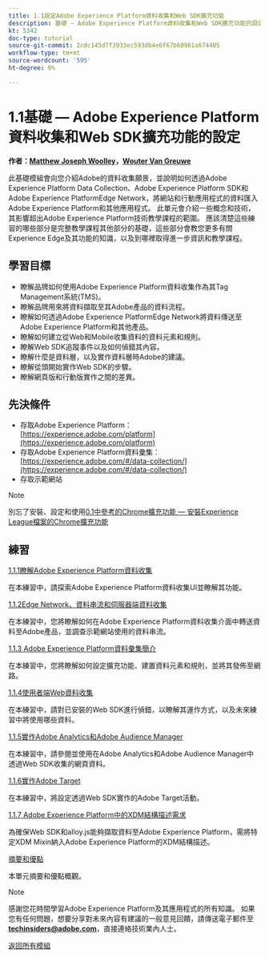 ```yaml
---
title: 1.1設定Adobe Experience Platform資料收集和Web SDK擴充功能
description: 基礎 — Adobe Experience Platform資料收集和Web SDK擴充功能的設定
kt: 5342
doc-type: tutorial
source-git-commit: 2cdc145d7f3933ec593db4e6f67b60961a674405
workflow-type: tm+mt
source-wordcount: '595'
ht-degree: 0%

---
```


# 1.1基礎 — Adobe Experience Platform資料收集和Web SDK擴充功能的設定

**作者：[Matthew Joseph Woolley](https://www.linkedin.com/in/matthewjwoolley/)，[Wouter Van Greuwe](https://www.linkedin.com/in/woutervangeluwe/)**

此基礎模組會向您介紹Adobe的資料收集願景，並說明如何透過Adobe Experience Platform Data Collection、Adobe Experience Platform SDK和Adobe Experience PlatformEdge Network，將網站和行動應用程式的資料匯入Adobe Experience Platform和其他應用程式。 此單元會介紹一些概念和技術，其影響超出Adobe Experience Platform技術教學課程的範圍。 應該清楚這些練習的哪些部分是完整教學課程其他部分的基礎，這些部分會教您更多有關Experience Edge及其功能的知識，以及到哪裡取得進一步資訊和教學課程。

## 學習目標

- 瞭解品牌如何使用Adobe Experience Platform資料收集作為其Tag Management系統(TMS)。
- 瞭解品牌用來將資料擷取至其Adobe產品的資料流程。
- 瞭解如何透過Adobe Experience PlatformEdge Network將資料傳送至Adobe Experience Platform和其他產品。
- 瞭解如何建立從Web和Mobile收集資料的資料元素和規則。
- 瞭解Web SDK追蹤事件以及如何偵錯其內容。
- 瞭解什麼是資料層，以及實作資料層時Adobe的建議。
- 瞭解從頭開始實作Web SDK的步驟。
- 瞭解網頁版和行動版實作之間的差異。

## 先決條件

- 存取Adobe Experience Platform： [https://experience.adobe.com/platform](https://experience.adobe.com/platform)
- 存取Adobe Experience Platform資料彙集： [https://experience.adobe.com/#/data-collection/](https://experience.adobe.com/#/data-collection/)
- 存取示範網站

>[!NOTE]
>
>別忘了安裝、設定和使用[0.1中參考的Chrome擴充功能 — 安裝Experience League檔案的Chrome擴充功能](../../gettingstarted/gettingstarted/ex1.md)

## 練習

[1.1.1瞭解Adobe Experience Platform資料收集](./ex1.md)

在本練習中，請探索Adobe Experience Platform資料收集UI並瞭解其功能。

[1.1.2Edge Network、資料串流和伺服器端資料收集](./ex2.md)

在本練習中，您將瞭解如何在Adobe Experience Platform資料收集介面中轉送資料至Adobe產品，並調查示範網站使用的資料串流。

[1.1.3 Adobe Experience Platform資料彙集簡介](./ex3.md)

在本練習中，您將瞭解如何設定擴充功能、建置資料元素和規則，並將其發佈至網路。

[1.1.4使用者端Web資料收集](./ex4.md)

在本練習中，請對已安裝的Web SDK進行偵錯，以瞭解其運作方式，以及未來練習中將使用哪些資料。

[1.1.5實作Adobe Analytics和Adobe Audience Manager](./ex5.md)

在本練習中，請參閱並使用在Adobe Analytics和Adobe Audience Manager中透過Web SDK收集的網頁資料。

[1.1.6實作Adobe Target](./ex6.md)

在本練習中，將設定透過Web SDK實作的Adobe Target活動。

[1.1.7 Adobe Experience Platform中的XDM結構描述需求](./ex7.md)

為確保Web SDK和alloy.js能夠擷取資料至Adobe Experience Platform，需將特定XDM Mixin納入Adobe Experience Platform的XDM結構描述。

[摘要和優點](./summary.md)

本單元摘要和優點概觀。

>[!NOTE]
>
>感謝您花時間學習Adobe Experience Platform及其應用程式的所有知識。 如果您有任何問題，想要分享對未來內容有建議的一般意見回饋，請傳送電子郵件至&#x200B;**techinsiders@adobe.com**，直接連絡技術業內人士。

[返回所有模組](../../../overview.md)

